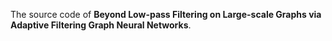 The source code of **Beyond Low-pass Filtering on Large-scale Graphs via Adaptive Filtering Graph Neural Networks**.
